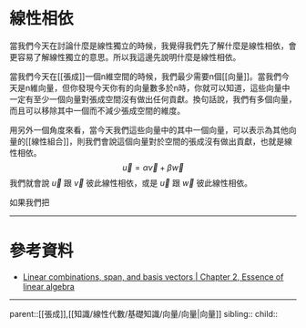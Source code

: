 # 線性相依
當我們今天在討論什麼是線性獨立的時候，我覺得我們先了解什麼是線性相依，會更容易了解線性獨立的意思。所以我這邊先說明什麼是線性相依。

當我們今天在[[張成]]一個n維空間的時候，我們最少需要n個[[向量]]。當我們今天是n維向量，但你發現今天你有的向量數多於n時，你就可以知道，這些向量中一定有至少一個向量對張成空間沒有做出任何貢獻。換句話說，我們有多個向量，而且可以移除其中一個而不減少張成空間的維度。

用另外一個角度來看，當今天我們這些向量中的其中一個向量，可以表示為其他向量的[[線性組合]]，則我們會說這個向量對於空間的張成沒有做出貢獻，也就是線性相依。
$$
\vec{u}=\alpha\vec{v}+\beta\vec{w}
$$
我們就會說 $\vec{u}$ 跟 $\vec{v}$ 彼此線性相依，或是 $\vec{u}$ 跟 $\vec{w}$ 彼此線性相依。

如果我們把
- - -
# 參考資料
- [Linear combinations, span, and basis vectors | Chapter 2, Essence of linear algebra](https://www.youtube.com/watch?v=k7RM-ot2NWY&list=PLZHQObOWTQDPD3MizzM2xVFitgF8hE_ab)
- - -
parent::[[張成]],[[知識/線性代數/基礎知識/向量/向量|向量]]
sibling::
child::